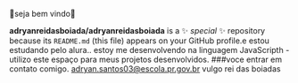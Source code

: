 🐂seja bem vindo🐂

**adryanreidasboiada/adryanreidasboiada** is a ✨ _special_ ✨ repository because its `README.md` (this file) appears on your GitHub profile.e
estou estudando pelo alura..
estoy me desenvolvendo na linguagem JavaScripth
-utilizo este espaço para meus projetos desenvolvidos.
###voce entrar em contato comigo.
adryan.santos03@escola.pr.gov.br
vulgo rei das boiadas
